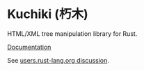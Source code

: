 Kuchiki (朽木)
==============

HTML/XML tree manipulation library for Rust.

[Documentation](https://simonsapin.github.io/kuchiki/kuchiki/index.html)

See [users.rust-lang.org discussion](http://users.rust-lang.org/t/kuchiki-a-vaporware-html-xml-tree-manipulation-library/435).
